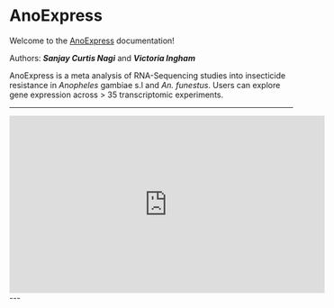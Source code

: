 # AnoExpress

Welcome to the [AnoExpress](https://github.com/sanjaynagi/AnoExpress/) documentation!

Authors:
***Sanjay Curtis Nagi*** and ***Victoria Ingham***

AnoExpress is a meta analysis of RNA-Sequencing studies into insecticide resistance in *Anopheles* gambiae s.l and *An. funestus*. Users can explore gene expression across > 35 transcriptomic experiments. 

---
<iframe width="560" height="315" src="https://www.youtube.com/embed/lkglNUky9nA?si=cxwSfmRNx-rgRjGQ" title="YouTube video player" frameborder="0" allow="accelerometer; autoplay; clipboard-write; encrypted-media; gyroscope; picture-in-picture; web-share" referrerpolicy="strict-origin-when-cross-origin" allowfullscreen></iframe>
---

```{tableofcontents}
```